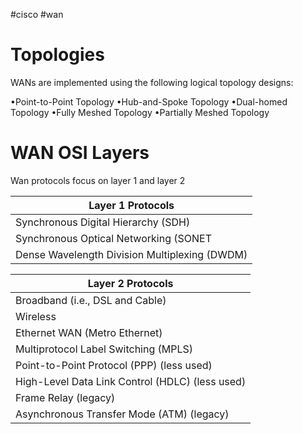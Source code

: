 #cisco #wan

# Topologies
WANs are implemented using the following logical topology designs:

•Point-to-Point Topology
•Hub-and-Spoke Topology
•Dual-homed Topology
•Fully Meshed Topology
•Partially Meshed Topology

# WAN OSI Layers
Wan protocols focus on layer 1 and layer 2 

|Layer 1 Protocols |
|--|
|Synchronous Digital Hierarchy (SDH)|
|Synchronous Optical Networking (SONET|
|Dense Wavelength Division Multiplexing (DWDM)|

|Layer 2 Protocols|
|--|
|Broadband (i.e., DSL and Cable)|
|Wireless|
|Ethernet WAN (Metro Ethernet)|
|Multiprotocol Label Switching (MPLS)|
|Point-to-Point Protocol (PPP) (less used)|
|High-Level Data Link Control (HDLC) (less used)|
|Frame Relay (legacy)|
|Asynchronous Transfer Mode (ATM) (legacy)|